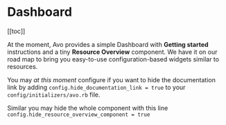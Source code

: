 # Dashboard

[[toc]]

At the moment, Avo provides a simple Dashboard with **Getting started** instructions and a tiny **Resource Overview** component. We have it on our road map to bring you easy-to-use configuration-based widgets similar to resources.

You may *at this moment* configure if you want to hide the documentation link by adding `config.hide_documentation_link = true` to your `config/initializers/avo.rb` file.

Similar you may hide the whole component with this line `config.hide_resource_overview_component = true`
